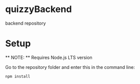 # quizzyBackend
backend repository

# Setup

** NOTE: ** Requires Node.js LTS version

Go to the repository folder and enter this in the command line:
```
npm install
```